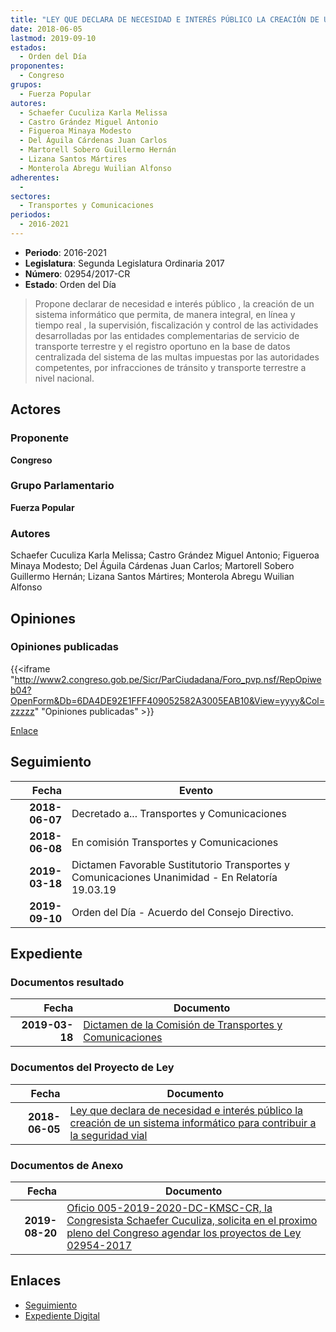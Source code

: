 ```yaml
---
title: "LEY QUE DECLARA DE NECESIDAD E INTERÉS PÚBLICO LA CREACIÓN DE UN SISTEMA INFORMÁTICO PARA CONTRIBUIR A LA SEGURIDAD VIAL"
date: 2018-06-05
lastmod: 2019-09-10
estados: 
  - Orden del Día
proponentes: 
  - Congreso
grupos: 
  - Fuerza Popular
autores: 
  - Schaefer Cuculiza Karla Melissa
  - Castro Grández Miguel Antonio
  - Figueroa Minaya Modesto
  - Del Águila Cárdenas Juan Carlos
  - Martorell Sobero Guillermo Hernán
  - Lizana Santos Mártires
  - Monterola Abregu Wuilian Alfonso
adherentes: 
  - 
sectores: 
  - Transportes y Comunicaciones
periodos: 
  - 2016-2021
---
```


- **Periodo**: 2016-2021
- **Legislatura**: Segunda Legislatura Ordinaria 2017
- **Número**: 02954/2017-CR
- **Estado**: Orden del Día

> Propone declarar de necesidad e interés público , la creación de un sistema informático que permita, de manera integral, en línea y tiempo real , la supervisión, fiscalización y control de las actividades desarrolladas por las entidades complementarias de servicio de transporte terrestre y el registro oportuno en la base de datos centralizada del sistema de las multas impuestas por las autoridades competentes, por infracciones de tránsito y transporte terrestre a nivel nacional.


## Actores

### Proponente

**Congreso**

### Grupo Parlamentario

**Fuerza Popular**

### Autores

Schaefer Cuculiza Karla Melissa; Castro Grández Miguel Antonio; Figueroa Minaya Modesto; Del Águila Cárdenas Juan Carlos; Martorell Sobero Guillermo Hernán; Lizana Santos Mártires; Monterola Abregu Wuilian Alfonso


## Opiniones

### Opiniones publicadas

{{<iframe "http://www2.congreso.gob.pe/Sicr/ParCiudadana/Foro_pvp.nsf/RepOpiweb04?OpenForm&Db=6DA4DE92E1FFF409052582A3005EAB10&View=yyyy&Col=zzzzz" "Opiniones publicadas" >}}

[Enlace](http://www2.congreso.gob.pe/Sicr/ParCiudadana/Foro_pvp.nsf/RepOpiweb04?OpenForm&Db=6DA4DE92E1FFF409052582A3005EAB10&View=yyyy&Col=zzzzz)

## Seguimiento

| Fecha | Evento |
|------:|--------|
| **2018-06-07** | Decretado a... Transportes y Comunicaciones|
| **2018-06-08** | En comisión Transportes y Comunicaciones|
| **2019-03-18** | Dictamen Favorable Sustitutorio Transportes y Comunicaciones Unanimidad - En Relatoría 19.03.19|
| **2019-09-10** | Orden del Día - Acuerdo del Consejo Directivo.|


## Expediente


### Documentos resultado

| Fecha | Documento |
|------:|--------|
| **2019-03-18** | [Dictamen de la Comisión de Transportes y Comunicaciones](http://www.leyes.congreso.gob.pe/Documentos/2016_2021/Dictamenes/Proyectos_de_Ley/02954DC23MAY20190.318.pdf) |

### Documentos del Proyecto de Ley

| Fecha | Documento |
|------:|--------|
| **2018-06-05** | [Ley que declara de necesidad e interés público la creación de un sistema informático para contribuir a la seguridad vial](http://www.leyes.congreso.gob.pe/Documentos/2016_2021/Proyectos_de_Ley_y_de_Resoluciones_Legislativas/PL0295420180605..pdf) |

### Documentos de Anexo

| Fecha | Documento |
|------:|--------|
| **2019-08-20** | [Oficio 005-2019-2020-DC-KMSC-CR, la Congresista Schaefer Cuculiza, solicita en el proximo pleno del Congreso agendar los proyectos de Ley 02954-2017](http://www.leyes.congreso.gob.pe/Documentos/2016_2021/Oficios/Congresistas/OFICIO-005-2019-2020-DC-KMSC-CR.pdf) |

## Enlaces 

- [Seguimiento](http://www2.congreso.gob.pe/Sicr/TraDocEstProc/CLProLey2016.nsf/f7fff46988ca05b1052578e100829cc7/e22940aa873d66ad052582a3006ab57a?OpenDocument)
- [Expediente Digital](http://www2.congreso.gob.pe/Sicr/TraDocEstProc/CLProLey2016.nsf/f7fff46988ca05b1052578e100829cc7/e22940aa873d66ad052582a3006ab57a?OpenDocument&Click=05257FB7005EB655.eb71d0cf91d8294e05256cdf006b5706/$Body/0.1C6C)
